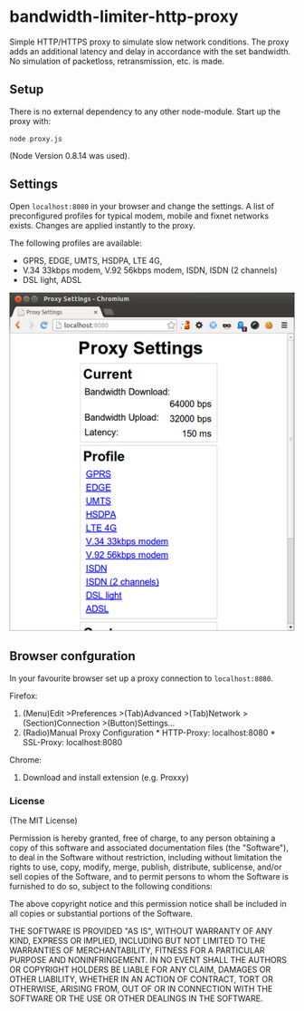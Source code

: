 
# bandwidth-limiter-http-proxy

Simple HTTP/HTTPS proxy to simulate slow network conditions. 
The proxy adds an additional latency and delay in accordance with the set bandwidth. 
No simulation of packetloss, retransmission, etc. is made.

## Setup

There is no external dependency to any other node-module. 
Start up the proxy with:

```
node proxy.js
```
(Node Version 0.8.14 was used).

## Settings

Open `localhost:8080` in your browser and change the settings.
A list of preconfigured profiles for typical modem, mobile and fixnet networks exists.
Changes are applied instantly to the proxy.

The following profiles are available: 
  * GPRS, EDGE, UMTS, HSDPA, LTE 4G, 
  * V.34 33kbps modem, V.92 56kbps modem, ISDN, ISDN (2 channels)
  * DSL light, ADSL

![Proxy Settings Image](./docs/proxy-settings.png)

## Browser confguration

In your favourite browser set up a proxy connection to `localhost:8080`. 

Firefox: 
  1. (Menu)Edit >Preferences >(Tab)Advanced >(Tab)Network >(Section)Connection >(Button)Settings...
  2. (Radio)Manual Proxy Configuration 
    * HTTP-Proxy: localhost:8080
    * SSL-Proxy: localhost:8080 
	
Chrome: 
  1. Download and install extension (e.g. Proxxy)


### License

(The MIT License)

Permission is hereby granted, free of charge, to any person obtaining
a copy of this software and associated documentation files (the
"Software"), to deal in the Software without restriction, including
without limitation the rights to use, copy, modify, merge, publish,
distribute, sublicense, and/or sell copies of the Software, and to
permit persons to whom the Software is furnished to do so, subject to
the following conditions:

The above copyright notice and this permission notice shall be
included in all copies or substantial portions of the Software.

THE SOFTWARE IS PROVIDED "AS IS", WITHOUT WARRANTY OF ANY KIND,
EXPRESS OR IMPLIED, INCLUDING BUT NOT LIMITED TO THE WARRANTIES OF
MERCHANTABILITY, FITNESS FOR A PARTICULAR PURPOSE AND
NONINFRINGEMENT. IN NO EVENT SHALL THE AUTHORS OR COPYRIGHT HOLDERS BE
LIABLE FOR ANY CLAIM, DAMAGES OR OTHER LIABILITY, WHETHER IN AN ACTION
OF CONTRACT, TORT OR OTHERWISE, ARISING FROM, OUT OF OR IN CONNECTION
WITH THE SOFTWARE OR THE USE OR OTHER DEALINGS IN THE SOFTWARE.
